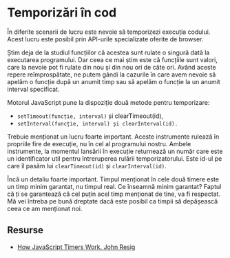 # Temporizări în cod

În diferite scenarii de lucru este nevoie să temporizezi execuția codului. Acest lucru este posibil prin API-urile specializate oferite de browser.

Știm deja de la studiul funcțiilor că acestea sunt rulate o singură dată la executarea programului. Dar ceea ce mai știm este că funcțiile sunt valori, care la nevoie pot fi rulate din nou și din nou ori de câte ori. Având aceste repere reîmprospătate, ne putem gândi la cazurile în care avem nevoie să apelăm o funcție după un anumit timp sau să apelăm o funcție la un anumit interval specificat.

Motorul JavaScript pune la dispoziție două metode pentru temporizare:

-   `setTimeout(funcție, interval)` și clearTimeout(id),
-   `setInterval(funcție, interval) și clearInterval(id).`

Trebuie menționat un lucru foarte important. Aceste instrumente rulează în propriile fire de execuție, nu în cel al programului nostru. Ambele instrumente, la momentul lansării în execuție returnează un număr care este un identificator util pentru întreruperea rulării temporizatorului. Este id-ul pe care îl pasăm lui `clearTimeout(id)` și `clearInterval(id)`.

Încă un detaliu foarte important. Timpul menționat în cele două timere este un timp minim garantat, nu timpul real. Ce înseamnă minim garantat? Faptul că ți se garantează că cel puțin acel timp menționat de tine, va fi respectat. Mă vei întreba pe bună dreptate dacă este posibil ca timpii să depășească ceea ce am menționat noi.

## Resurse

-   [How JavaScript Timers Work. John Resig](https://johnresig.com/blog/how-javascript-timers-work/)

